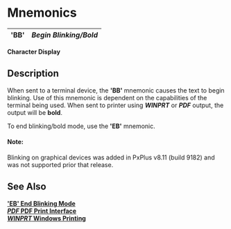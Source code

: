 # Mnemonics 

**'BB'** |  **_Begin Blinking/Bold_**  
---|---  
  
**Character Display**

##  Description

When sent to a terminal device, the **'BB'** mnemonic causes the text to begin blinking. Use of this mnemonic is dependent on the capabilities of the terminal being used. When sent to printer using ***WINPRT*** or ***PDF*** output, the output will be **bold**.

To end blinking/bold mode, use the **'EB'** mnemonic.

#### **Note:**  
Blinking on graphical devices was added in PxPlus v8.11 (build 9182) and was not supported prior that release.

## See Also

[**'EB' End Blinking Mode**](eb.md)  
**[*PDF* PDF Print Interface](../file_handling/~pdf~.md)  
[*WINPRT* Windows Printing](../file_handling/~winprt~.md)**

